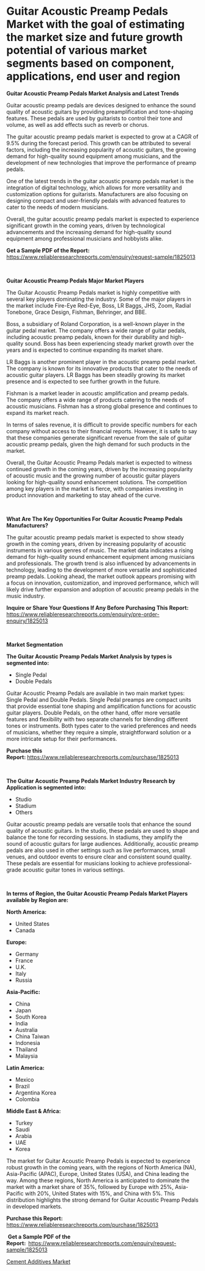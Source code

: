 <p><h1>Guitar Acoustic Preamp Pedals Market with the goal of estimating the market size and future growth potential of various market segments based on component, applications, end user and region</h1></p><p><strong>Guitar Acoustic Preamp Pedals Market Analysis and Latest Trends</strong></p>
<p><p>Guitar acoustic preamp pedals are devices designed to enhance the sound quality of acoustic guitars by providing preamplification and tone-shaping features. These pedals are used by guitarists to control their tone and volume, as well as add effects such as reverb or chorus.</p><p>The guitar acoustic preamp pedals market is expected to grow at a CAGR of 9.5% during the forecast period. This growth can be attributed to several factors, including the increasing popularity of acoustic guitars, the growing demand for high-quality sound equipment among musicians, and the development of new technologies that improve the performance of preamp pedals.</p><p>One of the latest trends in the guitar acoustic preamp pedals market is the integration of digital technology, which allows for more versatility and customization options for guitarists. Manufacturers are also focusing on designing compact and user-friendly pedals with advanced features to cater to the needs of modern musicians.</p><p>Overall, the guitar acoustic preamp pedals market is expected to experience significant growth in the coming years, driven by technological advancements and the increasing demand for high-quality sound equipment among professional musicians and hobbyists alike.</p></p>
<p><strong>Get a Sample PDF of the Report:&nbsp;</strong> <a href="https://www.reliableresearchreports.com/enquiry/request-sample/1825013">https://www.reliableresearchreports.com/enquiry/request-sample/1825013</a></p>
<p>&nbsp;</p>
<p><strong>Guitar Acoustic Preamp Pedals Major Market Players</strong></p>
<p><p>The Guitar Acoustic Preamp Pedals market is highly competitive with several key players dominating the industry. Some of the major players in the market include Fire-Eye Red-Eye, Boss, LR Baggs, JHS, Zoom, Radial Tonebone, Grace Design, Fishman, Behringer, and BBE.</p><p>Boss, a subsidiary of Roland Corporation, is a well-known player in the guitar pedal market. The company offers a wide range of guitar pedals, including acoustic preamp pedals, known for their durability and high-quality sound. Boss has been experiencing steady market growth over the years and is expected to continue expanding its market share.</p><p>LR Baggs is another prominent player in the acoustic preamp pedal market. The company is known for its innovative products that cater to the needs of acoustic guitar players. LR Baggs has been steadily growing its market presence and is expected to see further growth in the future.</p><p>Fishman is a market leader in acoustic amplification and preamp pedals. The company offers a wide range of products catering to the needs of acoustic musicians. Fishman has a strong global presence and continues to expand its market reach.</p><p>In terms of sales revenue, it is difficult to provide specific numbers for each company without access to their financial reports. However, it is safe to say that these companies generate significant revenue from the sale of guitar acoustic preamp pedals, given the high demand for such products in the market.</p><p>Overall, the Guitar Acoustic Preamp Pedals market is expected to witness continued growth in the coming years, driven by the increasing popularity of acoustic music and the growing number of acoustic guitar players looking for high-quality sound enhancement solutions. The competition among key players in the market is fierce, with companies investing in product innovation and marketing to stay ahead of the curve.</p></p>
<p>&nbsp;</p>
<p><strong>What Are The Key Opportunities For Guitar Acoustic Preamp Pedals Manufacturers?</strong></p>
<p><p>The guitar acoustic preamp pedals market is expected to show steady growth in the coming years, driven by increasing popularity of acoustic instruments in various genres of music. The market data indicates a rising demand for high-quality sound enhancement equipment among musicians and professionals. The growth trend is also influenced by advancements in technology, leading to the development of more versatile and sophisticated preamp pedals. Looking ahead, the market outlook appears promising with a focus on innovation, customization, and improved performance, which will likely drive further expansion and adoption of acoustic preamp pedals in the music industry.</p></p>
<p><strong>Inquire or Share Your Questions If Any Before Purchasing This Report:</strong> <a href="https://www.reliableresearchreports.com/enquiry/pre-order-enquiry/1825013">https://www.reliableresearchreports.com/enquiry/pre-order-enquiry/1825013</a></p>
<p>&nbsp;</p>
<p><strong>Market Segmentation</strong></p>
<p><strong>The Guitar Acoustic Preamp Pedals Market Analysis by types is segmented into:</strong></p>
<p><ul><li>Single Pedal</li><li>Double Pedals</li></ul></p>
<p><p>Guitar Acoustic Preamp Pedals are available in two main market types: Single Pedal and Double Pedals. Single Pedal preamps are compact units that provide essential tone shaping and amplification functions for acoustic guitar players. Double Pedals, on the other hand, offer more versatile features and flexibility with two separate channels for blending different tones or instruments. Both types cater to the varied preferences and needs of musicians, whether they require a simple, straightforward solution or a more intricate setup for their performances.</p></p>
<p><strong>Purchase this Report:&nbsp;</strong><a href="https://www.reliableresearchreports.com/purchase/1825013">https://www.reliableresearchreports.com/purchase/1825013</a></p>
<p>&nbsp;</p>
<p><strong>The Guitar Acoustic Preamp Pedals Market Industry Research by Application is segmented into:</strong></p>
<p><ul><li>Studio</li><li>Stadium</li><li>Others</li></ul></p>
<p><p>Guitar acoustic preamp pedals are versatile tools that enhance the sound quality of acoustic guitars. In the studio, these pedals are used to shape and balance the tone for recording sessions. In stadiums, they amplify the sound of acoustic guitars for large audiences. Additionally, acoustic preamp pedals are also used in other settings such as live performances, small venues, and outdoor events to ensure clear and consistent sound quality. These pedals are essential for musicians looking to achieve professional-grade acoustic guitar tones in various settings.</p></p>
<p>&nbsp;</p>
<p><strong>In terms of Region, the Guitar Acoustic Preamp Pedals Market Players available by Region are:</strong></p>
<p>
    <p> <strong> North America: </strong>
        <ul>
            <li>United States</li>
            <li>Canada</li>
        </ul>
        </p> 
    <p> <strong> Europe: </strong>
        <ul>
            <li>Germany</li>
            <li>France</li>
            <li>U.K.</li>
            <li>Italy</li>
            <li>Russia</li>
        </ul>
        </p> 
    <p> <strong> Asia-Pacific: </strong>
        <ul>
            <li>China</li>
            <li>Japan</li>
            <li>South Korea</li>
            <li>India</li>
            <li>Australia</li>
            <li>China Taiwan</li>
            <li>Indonesia</li>
            <li>Thailand</li>
            <li>Malaysia</li>
        </ul>
        </p> 
    <p> <strong> Latin America: </strong>
        <ul>
            <li>Mexico</li>
            <li>Brazil</li>
            <li>Argentina Korea</li>
            <li>Colombia</li>
        </ul>
        </p> 
    <p> <strong> Middle East & Africa: </strong>
        <ul>
            <li>Turkey</li>
            <li>Saudi</li>
            <li>Arabia</li>
            <li>UAE</li>
            <li>Korea</li>
        </ul>
    </p>
    </p>
<p><p>The market for Guitar Acoustic Preamp Pedals is expected to experience robust growth in the coming years, with the regions of North America (NA), Asia-Pacific (APAC), Europe, United States (USA), and China leading the way. Among these regions, North America is anticipated to dominate the market with a market share of 35%, followed by Europe with 25%, Asia-Pacific with 20%, United States with 15%, and China with 5%. This distribution highlights the strong demand for Guitar Acoustic Preamp Pedals in developed markets.</p></p>
<p><strong>Purchase this Report: </strong><a href="https://www.reliableresearchreports.com/purchase/1825013">https://www.reliableresearchreports.com/purchase/1825013</a></p>
<p>&nbsp;<strong>Get a Sample PDF of the Report:&nbsp;&nbsp;</strong><a href="https://www.reliableresearchreports.com/enquiry/request-sample/1825013">https://www.reliableresearchreports.com/enquiry/request-sample/1825013</a></p>
<p><strong></strong></p>
<p><p><a href="https://five-trouble-98a.notion.site/Cement-Additives-Market-Size-Growth-Outlook-from-2024-to-2031-projecting-at-Market-s-Trends-Analys-c5746950fed34f83873d16d9de93c9ea">Cement Additives Market</a></p></p>